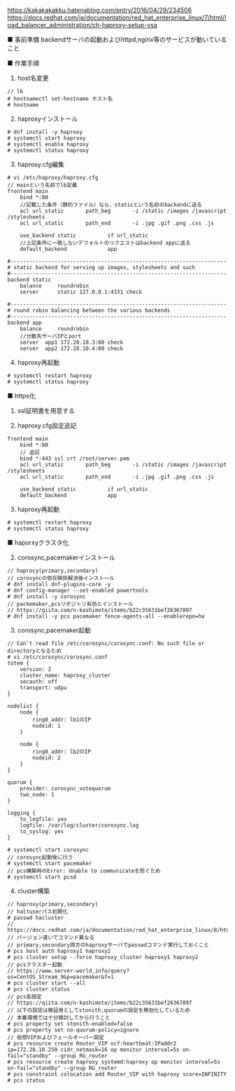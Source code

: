 https://kakakakakku.hatenablog.com/entry/2016/04/29/234506
https://docs.redhat.com/ja/documentation/red_hat_enterprise_linux/7/html/load_balancer_administration/ch-haproxy-setup-vsa


■ 事前準備
backendサーバの起動およびhttpd,nginx等のサービスが動いていること


■ 作業手順

1. host名変更
```````````````````````````````
// lb
# hostnamectl set-hostname ホスト名
# hostname
```````````````````````````````

2. haproxyインストール
```````````````````````````````
# dnf install -y haproxy
# systemctl start haproxy
# systemctl enable haproxy
# systemctl status haproxy
```````````````````````````````

3. haproxy.cfg編集
```````````````````````````````
# vi /etc/haproxy/haproxy.cfg
// mainという名前でlb定義
frontend main
    bind *:80
    //記載した条件（静的ファイル）なら、staticという名前のbackendに送る
    acl url_static       path_beg       -i /static /images /javascript /stylesheets
    acl url_static       path_end       -i .jpg .gif .png .css .js

    use_backend static          if url_static
    //上記条件に一致しないデフォルトのリクエストはbackend appに送る
    default_backend             app

#---------------------------------------------------------------------
# static backend for serving up images, stylesheets and such
#---------------------------------------------------------------------
backend static
    balance     roundrobin
    server      static 127.0.0.1:4331 check

#---------------------------------------------------------------------
# round robin balancing between the various backends
#---------------------------------------------------------------------
backend app
    balance     roundrobin
    //分散先サーバIPとport
    server  app1 172.28.10.3:80 check
    server  app2 172.28.10.4:80 check
```````````````````````````````

4. haproxy再起動
```````````````````````````````
# systemctl restart haproxy
# systemctl status haproxy
```````````````````````````````

■ https化

1. ssl証明書を用意する

2. haproxy.cfg設定追記
```````````````````````````````
frontend main
    bind *:80
    // 追記
    bind *:443 ssl crt /root/server.pem
    acl url_static       path_beg       -i /static /images /javascript /stylesheets
    acl url_static       path_end       -i .jpg .gif .png .css .js

    use_backend static          if url_static
    default_backend             app
```````````````````````````````

3. haproxy再起動
```````````````````````````````
# systemctl restart haproxy
# systemctl status haproxy
```````````````````````````````

■ haporxyクラスタ化

2. corosync,pacemakerインストール
````````````````````````````````````````````````````
// haprocy(primary,secondary)
// corosyncの依存関係解決後インストール
# dnf install dnf-plugins-core -y
# dnf config-manager --set-enabled powertools
# dnf install -y corosync
// packemaker,pcsリポジトリ有効とインストール
// https://qiita.com/n-kashimoto/items/b22c35631bef26367897
# dnf install -y pcs pacemaker fence-agents-all --enablerepo=ha
````````````````````````````````````````````````````

3. corosync,pacemaker起動
````````````````````````````````````````````````````
// Can't read file /etc/corosync/corosync.conf: No such file or directoryとなるため
# vi /etc/corosync/corosync.conf
totem {
    version: 2
    cluster_name: haproxy_cluster
    secauth: off
    transport: udpu
}

nodelist {
    node {
        ring0_addr: lb1のIP
        nodeid: 1
    }

    node {
        ring0_addr: lb2のIP
        nodeid: 2
    }
}

quorum {
    provider: corosync_votequorum
    two_node: 1
}

logging {
    to_logfile: yes
    logfile: /var/log/cluster/corosync.log
    to_syslog: yes
}

# systemctl start corosync
// corosync起動後に行う
# systemctl start pacemaker
// pcs構築時のError: Unable to communicateを防ぐため
# systemctl start pcsd
````````````````````````````````````````````````````

4. cluster構築
````````````````````````````````````````````````````
// haproxy(primary,secondary)
// haltuserパス初期化
# passwd hacluster
// https://docs.redhat.com/ja/documentation/red_hat_enterprise_linux/8/html/considerations_in_adopting_rhel_8/new_commands_for_authenticating_nodes_in_a_cluster
// バージョン違いでコマンド異なる
// primary,secondary両方のhaproxyサーバでpasswdコマンド実行しておくこと
# pcs host auth haproxy1 haproxy2
# pcs cluster setup --force haproxy_cluster haproxy1 haproxy2
// pcsクラスター起動
// https://www.server-world.info/query?os=CentOS_Stream_9&p=pacemaker&f=1
# pcs cluster start --all
# pcs cluster status
// pcs各設定
// https://qiita.com/n-kashimoto/items/b22c35631bef26367897
// 以下の設定は検証用としてstonith,quorumの設定を無効化しているため
// 本番環境では十分検討してから行うこと
# pcs property set stonith-enabled=false
# pcs property set no-quorum-policy=ignore
// 仮想VIPおよびフェールオーバー設定
# pcs resource create Router_VIP ocf:heartbeat:IPaddr2 ip=172.28.10.250 cidr_netmask=16 op monitor interval=5s on-fail="standby" --group RG_router
# pcs resource create haproxy systemd:haproxy op monitor interval=5s on-fail="standby" --group RG_router
# pcs constraint colocation add Router_VIP with haproxy score=INFINITY
# pcs status
````````````````````````````````````````````````````